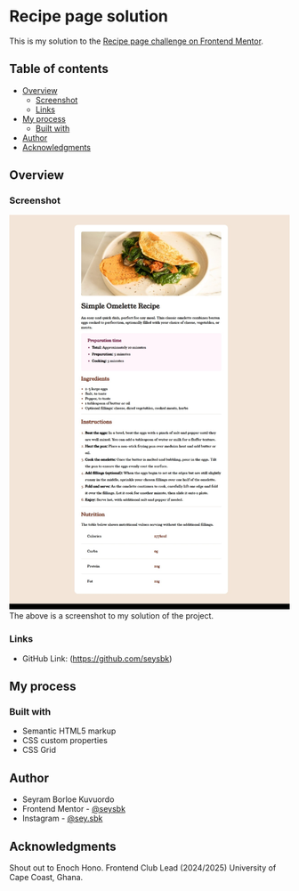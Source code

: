 # Recipe page solution

This is my solution to the [Recipe page challenge on Frontend Mentor](https://www.frontendmentor.io/challenges/recipe-page-KiTsR8QQKm).

## Table of contents

- [Overview](#overview)
  - [Screenshot](#screenshot)
  - [Links](#links)
- [My process](#my-process)
  - [Built with](#built-with)
- [Author](#author)
- [Acknowledgments](#acknowledgments)

## Overview

### Screenshot

![](./screenshot.jpeg)
The above is a screenshot to my solution of the project.

### Links

- GitHub Link: (https://github.com/seysbk)

## My process

### Built with

- Semantic HTML5 markup
- CSS custom properties
- CSS Grid



## Author

- Seyram Borloe Kuvuordo
- Frontend Mentor - [@seysbk](https://www.frontendmentor.io/profile/seysbk)
- Instagram - [@sey.sbk](https://www.instagram.com/sey.sbk)


## Acknowledgments
Shout out to Enoch Hono. Frontend Club Lead (2024/2025) University of Cape Coast, Ghana.
